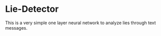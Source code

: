 # Lie-Detector
This is a very simple one layer neural network to analyze lies through text messages.
